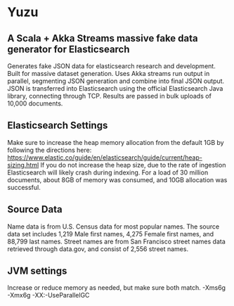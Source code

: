 # Yuzu
## A Scala + Akka Streams massive fake data generator for Elasticsearch

Generates fake JSON data for elasticsearch research and development. Built for massive dataset generation. 
Uses Akka streams run output in parallel, segmenting JSON generation and combine into final JSON output. 
JSON is transferred into Elasticsearch using the official Elasticsearch Java library, connecting through TCP. 
Results are passed in bulk uploads of 10,000 documents.

## Elasticsearch Settings
Make sure to increase the heap memory allocation from the default 1GB by following the directions here: 
https://www.elastic.co/guide/en/elasticsearch/guide/current/heap-sizing.html
If you do not increase the heap size, due to the rate of ingestion Elasticsearch will likely crash during indexing.
For a load of 30 million documents, about 8GB of memory was consumed, and 10GB allocation was successful.   

## Source Data
Name data is from U.S. Census data for most popular names. The source data set includes 1,219 Male first names,
4,275 Female first names, and 88,799 last names. Street names are from San Francisco street names data retrieved through
data.gov, and consist of 2,556 street names.

## JVM settings
Increase or reduce memory as needed, but make sure both match.
-Xms6g
-Xmx6g
-XX:-UseParallelGC
